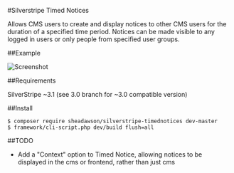 #Silverstripe Timed Notices

Allows CMS users to create and display notices to other CMS users for the duration of a specified time period. Notices can be made visible to any logged in users or only people from specified user groups.

##Example

![Screenshot](https://raw.github.com/sheadawson/silverstripe-timednotices/master/images/screenshot.png)

##Requirements

SilverStripe ~3.1 (see 3.0 branch for ~3.0 compatible version)

##Install

	$ composer require sheadawson/silverstripe-timednotices dev-master
	$ framework/cli-script.php dev/build flush=all
	
##TODO

* Add a "Context" option to Timed Notice, allowing notices to be displayed in the cms or frontend, rather than just cms

